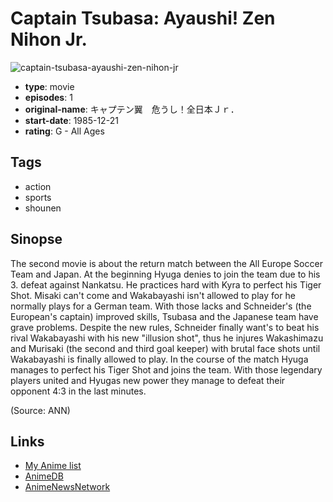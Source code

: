 # Captain Tsubasa: Ayaushi! Zen Nihon Jr.

![captain-tsubasa-ayaushi-zen-nihon-jr](https://cdn.myanimelist.net/images/anime/1812/110681.jpg)

-   **type**: movie
-   **episodes**: 1
-   **original-name**: キャプテン翼　危うし！全日本Ｊｒ．
-   **start-date**: 1985-12-21
-   **rating**: G - All Ages

## Tags

-   action
-   sports
-   shounen

## Sinopse

The second movie is about the return match between the All Europe Soccer Team and Japan. At the beginning Hyuga denies to join the team due to his 3. defeat against Nankatsu. He practices hard with Kyra to perfect his Tiger Shot. Misaki can't come and Wakabayashi isn't allowed to play for he normally plays for a German team. With those lacks and Schneider's (the European's captain) improved skills, Tsubasa and the Japanese team have grave problems. Despite the new rules, Schneider finally want's to beat his rival Wakabayashi with his new "illusion shot", thus he injures Wakashimazu and Murisaki (the second and third goal keeper) with brutal face shots until Wakabayashi is finally allowed to play. In the course of the match Hyuga manages to perfect his Tiger Shot and joins the team. With those legendary players united and Hyugas new power they manage to defeat their opponent 4:3 in the last minutes.

(Source: ANN)

## Links

-   [My Anime list](https://myanimelist.net/anime/2119/Captain_Tsubasa__Ayaushi_Zen_Nihon_Jr)
-   [AnimeDB](http://anidb.info/perl-bin/animedb.pl?show=anime&aid=3560)
-   [AnimeNewsNetwork](http://www.animenewsnetwork.com/encyclopedia/anime.php?id=6342)
